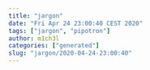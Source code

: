 ```yaml
---
title: "jargon"
date: "Fri Apr 24 23:00:40 CEST 2020"
tags: ["jargon", "pipotron"]
author: m1ch3l
categories: ["generated"]
slug: "jargon/2020-04-24-23:00:40"
---
```



